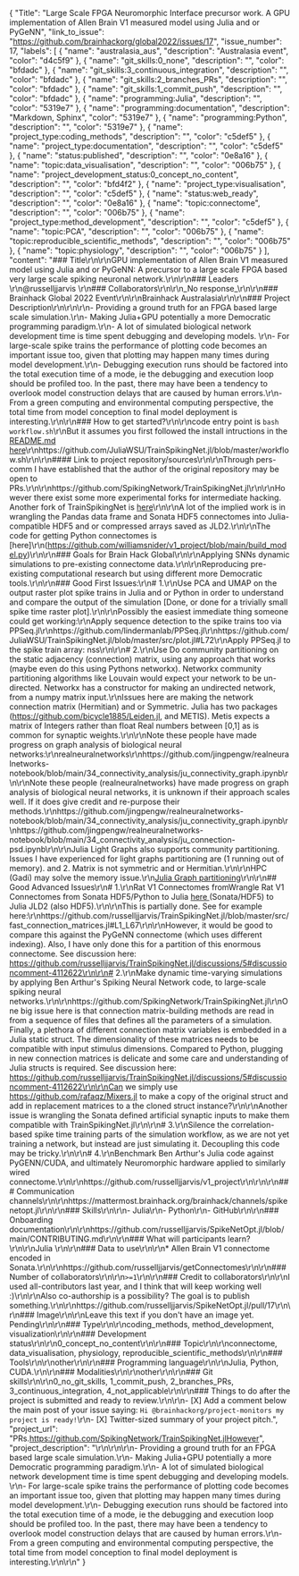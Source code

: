 {
  "Title": "Large Scale FPGA Neuromorphic Interface precursor work. A GPU implementation of Allen Brain V1 measured model using Julia and or PyGeNN",
  "link_to_issue": "https://github.com/brainhackorg/global2022/issues/17",
  "issue_number": 17,
  "labels": [
    {
      "name": "australasia_aus",
      "description": "Australasia event",
      "color": "d4c5f9"
    },
    {
      "name": "git_skills:0_none",
      "description": "",
      "color": "bfdadc"
    },
    {
      "name": "git_skills:3_continuous_integration",
      "description": "",
      "color": "bfdadc"
    },
    {
      "name": "git_skills:2_branches_PRs",
      "description": "",
      "color": "bfdadc"
    },
    {
      "name": "git_skills:1_commit_push",
      "description": "",
      "color": "bfdadc"
    },
    {
      "name": "programming:Julia",
      "description": "",
      "color": "5319e7"
    },
    {
      "name": "programming:documentation",
      "description": "Markdown, Sphinx",
      "color": "5319e7"
    },
    {
      "name": "programming:Python",
      "description": "",
      "color": "5319e7"
    },
    {
      "name": "project_type:coding_methods",
      "description": "",
      "color": "c5def5"
    },
    {
      "name": "project_type:documentation",
      "description": "",
      "color": "c5def5"
    },
    {
      "name": "status:published",
      "description": "",
      "color": "0e8a16"
    },
    {
      "name": "topic:data_visualisation",
      "description": "",
      "color": "006b75"
    },
    {
      "name": "project_development_status:0_concept_no_content",
      "description": "",
      "color": "bfd4f2"
    },
    {
      "name": "project_type:visualisation",
      "description": "",
      "color": "c5def5"
    },
    {
      "name": "status:web_ready",
      "description": "",
      "color": "0e8a16"
    },
    {
      "name": "topic:connectome",
      "description": "",
      "color": "006b75"
    },
    {
      "name": "project_type:method_development",
      "description": "",
      "color": "c5def5"
    },
    {
      "name": "topic:PCA",
      "description": "",
      "color": "006b75"
    },
    {
      "name": "topic:reproducible_scientific_methods",
      "description": "",
      "color": "006b75"
    },
    {
      "name": "topic:physiology",
      "description": "",
      "color": "006b75"
    }
  ],
  "content": "### Title\r\n\r\nGPU implementation of Allen Brain V1 measured model using Julia and or PyGeNN: A precursor to a large scale FPGA based very large scale spiking neuronal network.\r\n\r\n### Leaders  \r\n@russelljjarvis \r\n### Collaborators\r\n\r\n_No response_\r\n\r\n### Brainhack Global 2022 Event\r\n\r\nBrainhack Australasia\r\n\r\n### Project Description\r\n\r\n\r\n- Providing a ground truth for an FPGA based large scale simulation.\r\n- Making Julia+GPU potentially a more Democratic programming paradigm.\r\n- A lot of simulated biological network development time is time spent debugging and developing models. \r\n- For large-scale spike trains the performance of plotting code becomes an important issue too, given that plotting may happen many times during model development.\r\n- Debugging execution runs should be factored into the total execution time of a mode, ie the debugging and execution loop should be profiled too. In the past, there may have been a tendency to overlook model construction delays that are caused by human errors.\r\n- From a green computing and environmental computing perspective, the total time from model conception to final model deployment is interesting.\r\n\r\n### How to get started?\r\n\r\ncode entry point is ```bash workflow.sh```\r\nBut it assumes you first followed the install intructions in the [README.md here](https://github.com/SpikingNetwork/TrainSpikingNet.jl\r\n)\r\nhttps://github.com/JuliaWSU/TrainSpikingNet.jl/blob/master/workflow.sh\r\n\r\n#### Link to project repository/sources\r\n\r\nThrough pers-comm I have established that the author of the original repository may be open to PRs.\r\n\r\nhttps://github.com/SpikingNetwork/TrainSpikingNet.jl\r\n\r\nHowever there exist some more experimental forks for intermediate hacking. Another fork of TrainSpikingNet is [here](https://github.com/JuliaWSU/TrainSpikingNet.jl)\r\n\r\nA lot of the implied work is in wrangling the Pandas data frame and Sonata HDF5 connectomes into Julia-compatible HDF5 and or compressed arrays saved as JLD2.\r\n\r\nThe code for getting Python connectomes is [here]\r\n(https://github.com/williamsnider/v1_project/blob/main/build_model.py)\r\n\r\n### Goals for Brain Hack Global\r\n\r\nApplying SNNs dynamic simulations to pre-existing connectome data.\r\n\r\nReproducing pre-existing computational research but using different more Democratic tools.\r\n\r\n### Good First Issues:\r\n# 1.\r\nUse PCA and UMAP on the output raster plot spike trains in Julia and or Python in order to understand and compare the output of the simulation [Done, or done for a trivially small spike time raster plot].\r\n\r\nPossibly the easiest immediate thing someone could get working:\r\nApply sequence detection to the spike trains too via PPSeq.jl\r\nhttps://github.com/lindermanlab/PPSeq.jl\r\nhttps://github.com/JuliaWSU/TrainSpikingNet.jl/blob/master/src/plot.jl#L72\r\nApply PPSeq.jl to the spike train array: nss\r\n\r\n# 2.\r\nUse Do community partitioning on the static adjacency (connection) matrix, using any approach that works (maybe even do this using Pythons networkx). Networkx community partitioning algorithms like Louvain would expect your network to be un-directed. Networkx has a constructor for making an undirected network, from a numpy matrix input.\r\nIssues here are making the network connection matrix (Hermitian) and or Symmetric. Julia has two packages (https://github.com/bicycle1885/Leiden.jl, and METIS). Metis expects a matrix of Integers rather than float Real numbers between [0,1] as is common for synaptic weights.\r\n\r\nNote these people have made progress on graph analysis of biological neural networks:\r\nrealneuralnetworks\r\nhttps://github.com/jingpengw/realneuralnetworks-notebook/blob/main/34_connectivity_analysis/ju_connectivity_graph.ipynb\r\n\r\nNote these people (realneuralnetworks) have made progress on graph analysis of biological neural networks, it is unknown if their approach scales well. If it does give credit and re-purpose their methods.\r\nhttps://github.com/jingpengw/realneuralnetworks-notebook/blob/main/34_connectivity_analysis/ju_connectivity_graph.ipynb\r\nhttps://github.com/jingpengw/realneuralnetworks-notebook/blob/main/34_connectivity_analysis/ju_connection-psd.ipynb\r\n\r\nJulia Light Graphs also supports community partitioning. Issues I have experienced for light graphs partitioning are (1 running out of memory). and 2. Matrix is not symmetric and or Hermitian.\r\n\r\nHPC (Gadi) may solve the memory issue.\r\n[Julia Graph partitioning](https://docs.juliahub.com/LightGraphs/Xm08G/1.3.5/community/#LightGraphs.label_propagation-Union%7BTuple%7BAbstractGraph%7BT%7D%7D,%20Tuple%7BT%7D,%20Tuple%7BAbstractGraph%7BT%7D,Any%7D%7D%20where%20T)\r\n\r\n## Good Advanced Issues\r\n# 1.\r\nRat V1 Connectomes fromWrangle Rat V1 Connectomes from Sonata HDF5/Python to Julia [here ](https://github.com/russelljjarvis/getConnectomes)(Sonata/HDF5) to Julia JLD2 (also HDF5).\r\n\r\nThis is partially done. See for example here:\r\nhttps://github.com/russelljjarvis/TrainSpikingNet.jl/blob/master/src/fast_connection_matrices.jl#L1_L67\r\n\r\nHowever, it would be good to compare this against the PyGeNN connectome (which uses different indexing). Also, I have only done this for a partition of this enormous connectome. See discussion here: https://github.com/russelljjarvis/TrainSpikingNet.jl/discussions/5#discussioncomment-4112622\r\n\r\n# 2.\r\nMake dynamic time-varying simulations by applying Ben Arthur's Spiking Neural Network code, to large-scale spiking neural networks.\r\n\r\nhttps://github.com/SpikingNetwork/TrainSpikingNet.jl\r\nOne big issue here is that connection matrix-building methods are read in from a sequence of files that defines all the parameters of a simulation. Finally, a plethora of different connection matrix variables is embedded in a Julia static struct. The dimensionality of these matrices needs to be compatible with input stimulus dimensions. Compared to Python, plugging in new connection matrices is delicate and some care and understanding of Julia structs is required. See discussion here: https://github.com/russelljjarvis/TrainSpikingNet.jl/discussions/5#discussioncomment-4112622\r\n\r\nCan we simply use https://github.com/rafaqz/Mixers.jl to make a copy of the original struct and add in replacement matrices to a the cloned struct instance?\r\n\r\nAnother issue is wrangling the Sonata defined artificial synaptic inputs to make them compatible with TrainSpikingNet.jl\r\n\r\n# 3.\r\nSilence the correlation-based spike time training parts of the simulation workflow, as we are not yet training a network, but instead are just simulating it. Decoupling this code may be tricky.\r\n\r\n# 4.\r\nBenchmark Ben Arthur's Julia code against PyGENN/CUDA, and ultimately Neuromorphic hardware applied to similarly wired connectome.\r\n\r\nhttps://github.com/russelljjarvis/v1_project\r\n\r\n\r\n### Communication channels\r\n\r\nhttps://mattermost.brainhack.org/brainhack/channels/spikenetopt.jl\r\n\r\n### Skills\r\n\r\n- Julia\r\n- Python\r\n- GitHub\r\n\r\n### Onboarding documentation\r\n\r\nhttps://github.com/russelljjarvis/SpikeNetOpt.jl/blob/main/CONTRIBUTING.md\r\n\r\n### What will participants learn?\r\n\r\nJulia \r\n\r\n### Data to use\r\n\r\n* Allen Brain V1 connectome encoded in Sonata.\r\n\r\nhttps://github.com/russelljjarvis/getConnectomes\r\n\r\n### Number of collaborators\r\n\r\n`>=1`\r\n\r\n### Credit to collaborators\r\n\r\nI used all-contributors last year, and I think that will keep working well :)\r\n\r\nAlso co-authorship is a possibility? The goal is to publish something.\r\n\r\nhttps://github.com/russelljjarvis/SpikeNetOpt.jl/pull/17\r\n\r\n### Image\r\n\r\nLeave this text if you don't have an image yet. Pending\r\n\r\n### Type\r\n\r\ncoding_methods, method_development, visualization\r\n\r\n### Development status\r\n\r\n0_concept_no_content\r\n\r\n### Topic\r\n\r\nconnectome, data_visualisation, physiology, reproducible_scientific_methods\r\n\r\n### Tools\r\n\r\nother\r\n\r\n### Programming language\r\n\r\nJulia, Python, CUDA.\r\n\r\n### Modalities\r\n\r\nother\r\n\r\n### Git skills\r\n\r\n0_no_git_skills, 1_commit_push, 2_branches_PRs, 3_continuous_integration, 4_not_applicable\r\n\r\n### Things to do after the project is submitted and ready to review.\r\n\r\n- [X] Add a comment below the main post of your issue saying: `Hi @brainhackorg/project-monitors my project is ready!`\r\n- [X] Twitter-sized summary of your project pitch.",
  "project_url": "PRs.https://github.com/SpikingNetwork/TrainSpikingNet.jlHowever",
  "project_description": "\r\n\r\n\r\n- Providing a ground truth for an FPGA based large scale simulation.\r\n- Making Julia+GPU potentially a more Democratic programming paradigm.\r\n- A lot of simulated biological network development time is time spent debugging and developing models. \r\n- For large-scale spike trains the performance of plotting code becomes an important issue too, given that plotting may happen many times during model development.\r\n- Debugging execution runs should be factored into the total execution time of a mode, ie the debugging and execution loop should be profiled too. In the past, there may have been a tendency to overlook model construction delays that are caused by human errors.\r\n- From a green computing and environmental computing perspective, the total time from model conception to final model deployment is interesting.\r\n\r\n"
}